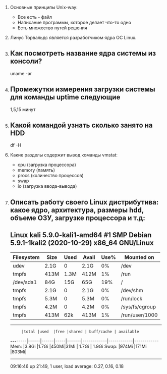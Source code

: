 1. Основные принципы Unix-way:
	- Все есть - файл
	- Написание программы, которое делает что-то одно
	- Есть множество путей решения
	
2. Линус Торвальдс является разработчиком ядра ОС Linux.

3. Как посмотреть название ядра системы из консоли?
	---
	uname -ar
	
4. Промежутки измерения загрузки системы для команды uptime следующие
	---
	1,5,15 минут
	
5. Какой командой узнать сколько занято на HDD
	---
	df -H
	
6. Какие разделы содержит вывод команды vmstat:
	- cpu (загрузка процессора)
	- memory (память)
	- procs (количество процессов)
	- swap
	- io (загрузка ввода-вывода)
	
7. Описать работу своего Linux дистрибутива: какое ядро, архитектура, размеры hdd, объеме ОЗУ, загрузке процессора и т.д:
	---
	Linux kali 5.9.0-kali1-amd64 #1 SMP Debian 5.9.1-1kali2 (2020-10-29) x86_64 GNU/Linux
	---
	Filesystem    |  Size |  Used| Avail 	| Use% | Mounted on
	--------------|-------|------|----------|------|-----------------
	udev          | 2.1G  |   0  |	2.1G    | 0%   | /dev
	tmpfs         | 413M  | 1.3M |	412M    | 1% 	| /run
	/dev/sda1     |  84G  |  15G | 	65G     | 19% 	| /
	tmpfs         | 2.1G  |   0  |	2.1G    | 0% 	| /dev/shm
	tmpfs         | 5.3M  |   0  |	5.3M    | 0% 	| /run/lock
	tmpfs         | 4.2M  |   0  |	4.2M    | 0% 	| /sys/fs/cgroup
	tmpfs         | 413M  | 62k  |	413M    | 1% 	| /run/user/1000
	
	---
	
			|total |used  |free |shared | buff/cache | available
	--------|------|------|-----|-------|------------|------------|------------
	Mem:    |3.8Gi |1.7Gi |450Mi|31Mi   |    1.7Gi   |   1.9Gi
	Swap:   |974Mi |171Mi |803Mi|
	
	---
	
	09:16:46 up 21:49,  1 user,  load average: 0.27, 0.16, 0.18


	 